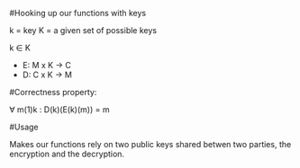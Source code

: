 #Hooking up our functions with keys 

k = key
K = a given set of possible keys

k  ∈ K

- E: M x K -> C 
- D: C x K -> M

#Correctness property: 

∀ m(1)k : D(k)(E(k)(m)) = m 

#Usage

Makes our functions rely on two public keys shared betwen two parties, the encryption and the decryption.
